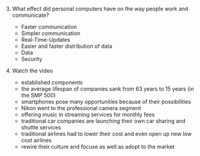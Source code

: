 3) What effect did personal computers have on the way people work and communicate?
	- Faster communication
	- Simpler communication
	- Real-Time-Updates
	- Easier and faster distribution of data
	- Data 
	- Security

3) Watch the video
	- established components
	- the average lifespan of companies sank from 63 years to 15 years (in the SMP 500)
	- smartphones pose many opportunities because of their possibilities
	- Nikon went to the professional camera segment
	- offering music in streaming services for monthly fees
	- traditional car companies are launching their own car sharing and shuttle services
	- traditional airlines had to lower their cost and even open up new low cost airlines
	- rewire their culture and focuse as well as adopt to the market